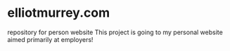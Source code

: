 # elliotmurrey.com
repository for person website
This project is going to my personal website aimed primarily at employers!